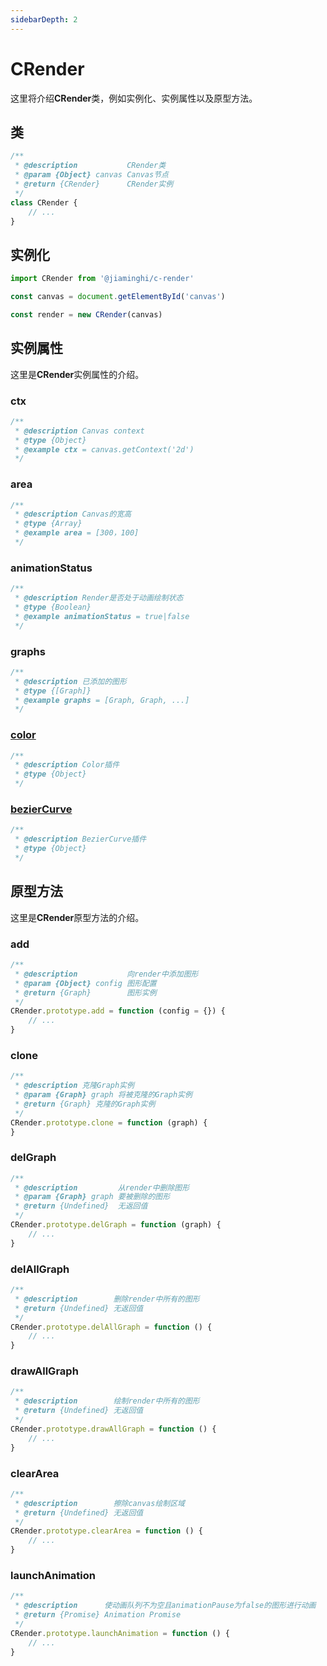 ```yaml
---
sidebarDepth: 2
---
```


# CRender

这里将介绍**CRender**类，例如实例化、实例属性以及原型方法。

## 类

```js
/**
 * @description           CRender类
 * @param {Object} canvas Canvas节点
 * @return {CRender}      CRender实例
 */
class CRender {
    // ...
}
```

## 实例化

```js
import CRender from '@jiaminghi/c-render'

const canvas = document.getElementById('canvas')

const render = new CRender(canvas)
```

## 实例属性

这里是**CRender**实例属性的介绍。

### ctx

```js
/**
 * @description Canvas context
 * @type {Object}
 * @example ctx = canvas.getContext('2d')
 */
```

### area

```js
/**
 * @description Canvas的宽高
 * @type {Array}
 * @example area = [300，100]
 */
```

### animationStatus

```js
/**
 * @description Render是否处于动画绘制状态
 * @type {Boolean}
 * @example animationStatus = true|false
 */
```

### graphs

```js
/**
 * @description 已添加的图形
 * @type {[Graph]}
 * @example graphs = [Graph, Graph, ...]
 */
```

### [color](https://github.com/jiaming743/color)

```js
/**
 * @description Color插件
 * @type {Object}
 */
```

### [bezierCurve](https://github.com/jiaming743/BezierCurve)

```js
/**
 * @description BezierCurve插件
 * @type {Object}
 */
```

## 原型方法

这里是**CRender**原型方法的介绍。

### add

```js
/**
 * @description           向render中添加图形
 * @param {Object} config 图形配置
 * @return {Graph}        图形实例
 */
CRender.prototype.add = function (config = {}) {
	// ...
}
```

### clone

```js
/**
 * @description 克隆Graph实例
 * @param {Graph} graph 将被克隆的Graph实例
 * @return {Graph} 克隆的Graph实例
 */
CRender.prototype.clone = function (graph) {
}
```

### delGraph

```js
/**
 * @description         从render中删除图形
 * @param {Graph} graph 要被删除的图形
 * @return {Undefined}  无返回值
 */
CRender.prototype.delGraph = function (graph) {
	// ...
}
```

### delAllGraph

```js
/**
 * @description        删除render中所有的图形
 * @return {Undefined} 无返回值
 */
CRender.prototype.delAllGraph = function () {
	// ...
}
```

### drawAllGraph

```js
/**
 * @description        绘制render中所有的图形
 * @return {Undefined} 无返回值
 */
CRender.prototype.drawAllGraph = function () {
    // ...
}
```

### clearArea

```js
/**
 * @description        擦除canvas绘制区域
 * @return {Undefined} 无返回值
 */
CRender.prototype.clearArea = function () {
	// ...
}
```

### launchAnimation

```js
/**
 * @description      使动画队列不为空且animationPause为false的图形进行动画
 * @return {Promise} Animation Promise
 */
CRender.prototype.launchAnimation = function () {
	// ...
}
```
